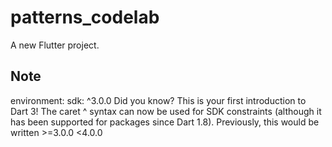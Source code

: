 # patterns_codelab

A new Flutter project.

## Note
environment:
  sdk: ^3.0.0
Did you know? This is your first introduction to Dart 3! The caret ^ syntax can now be used for SDK constraints (although it has been supported for packages since Dart 1.8). Previously, this would be written >=3.0.0 <4.0.0

